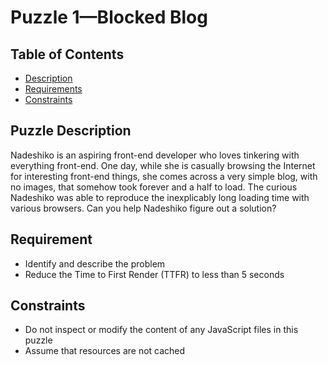 # Puzzle 1—Blocked Blog

## Table of Contents

* [Description](#puzzle-description)
* [Requirements](#requirements)
* [Constraints](#constraints)

## Puzzle Description

Nadeshiko is an aspiring front-end developer who loves tinkering with everything front-end. One day, while she is casually browsing the Internet for interesting front-end things, she comes across a very simple blog, with no images, that somehow took forever and a half to load. The curious Nadeshiko was able to reproduce the inexplicably long loading time with various browsers. Can you help Nadeshiko figure out a solution?

## Requirement

* Identify and describe the problem
* Reduce the Time to First Render (TTFR) to less than 5 seconds

## Constraints

* Do not inspect or modify the content of any JavaScript files in this puzzle
* Assume that resources are not cached
